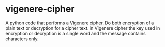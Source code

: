# vigenere-cipher
A python code that performs a Vigenere cipher. Do both encryption of a plain text or decryption for a cipher text. in Vigenere cipher the key used in encryption or decryption is a single word and the message contains characters only. 
